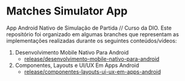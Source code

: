 # Matches Simulator App

App Android Nativo de Simulação de Partida // Curso da DIO. Este repositório foi organizado em algumas branches que representam as implementações realizadas durante os seguintes conteúdos/vídeos:

1. Desenvolvimento Mobile Nativo Para Android
   - [release/desenvolvimento-mobile-nativo-para-android](https://github.com/DaviEd-kyter/matches-simulator-app/tree/release/desenvolvimento-mobile-nativo-para-android)
2. Componentes, Layouts e UI/UX Em Apps Android
   - [release/componentes-layouts-ui-ux-em-apps-android](https://github.com/DaviEd-kyter/matches-simulator-app/tree/release/componentes-layouts-ui-ux-em-apps-android)
